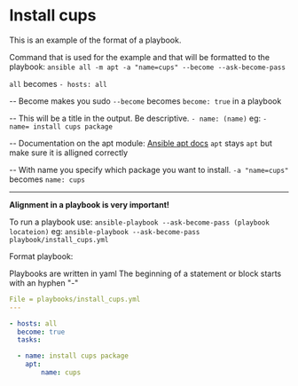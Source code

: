 # Install cups
This is an example of the format of a playbook.

Command that is used for the example and that will be formatted to the playbook: `ansible all -m apt -a "name=cups" --become --ask-become-pass`

`all` becomes `- hosts: all`

-- Become makes you sudo
`--become` becomes `become: true` in a playbook

-- This will be a title in the output. Be descriptive.
`- name: (name)` eg: `- name= install cups package`

-- Documentation on the apt module: [Ansible apt docs](https://docs.ansible.com/ansible/latest/collections/ansible/builtin/apt_module.html)
`apt` stays `apt` but make sure it is alligned correctly

-- With name you specify which package you want to install. 
`-a "name=cups"` becomes `name: cups`

---
**Alignment in a playbook is very important!** 

To run a playbook use: 
`ansible-playbook --ask-become-pass (playbook locateion)`
eg: `ansible-playbook --ask-become-pass playbook/install_cups.yml`

Format playbook:

Playbooks are written in yaml
The beginning of a statement or block starts with an hyphen "-"

```yaml
File = playbooks/install_cups.yml
---

- hosts: all
  become: true
  tasks:

  - name: install cups package
    apt:
        name: cups
    
```


